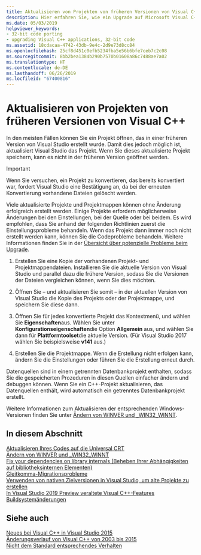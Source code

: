 ```yaml
---
title: Aktualisieren von Projekten von früheren Versionen von Visual C++
description: Hier erfahren Sie, wie ein Upgrade auf Microsoft Visual C++-Projekte aus älteren Visual Studio-Versionen ausgeführt wird.
ms.date: 05/03/2019
helpviewer_keywords:
- 32-bit code porting
- upgrading Visual C++ applications, 32-bit code
ms.assetid: 18cdacaa-4742-43db-9e4c-2d9e73d8cc84
ms.openlocfilehash: 25cf8d451c0efb5234fba5e56b6bfe7ceb7c2c08
ms.sourcegitcommit: 8bb2bea1384b290b7570b01608a86c7488ae7a02
ms.translationtype: HT
ms.contentlocale: de-DE
ms.lasthandoff: 06/26/2019
ms.locfileid: "67400816"
---
```

# <a name="upgrading-projects-from-earlier-versions-of-visual-c"></a>Aktualisieren von Projekten von früheren Versionen von Visual C++

In den meisten Fällen können Sie ein Projekt öffnen, das in einer früheren Version von Visual Studio erstellt wurde. Damit dies jedoch möglich ist, aktualisiert Visual Studio das Projekt. Wenn Sie dieses aktualisierte Projekt speichern, kann es nicht in der früheren Version geöffnet werden.

> [!IMPORTANT]
> Wenn Sie versuchen, ein Projekt zu konvertieren, das bereits konvertiert war, fordert Visual Studio eine Bestätigung an, da bei der erneuten Konvertierung vorhandene Dateien gelöscht werden.

Viele aktualisierte Projekte und Projektmappen können ohne Änderung erfolgreich erstellt werden. Einige Projekte erfordern möglicherweise Änderungen bei den Einstellungen, bei der Quelle oder bei beidem. Es wird empfohlen, dass Sie anhand der folgenden Richtlinien zuerst die Einstellungsprobleme behandeln. Wenn das Projekt dann immer noch nicht erstellt werden kann, können Sie die Codeprobleme behandeln. Weitere Informationen finden Sie in der [Übersicht über potenzielle Probleme beim Upgrade](../porting/overview-of-potential-upgrade-issues-visual-cpp.md).

1. Erstellen Sie eine Kopie der vorhandenen Projekt- und Projektmappendateien. Installieren Sie die aktuelle Version von Visual Studio und parallel dazu die frühere Version, sodass Sie die Versionen der Dateien vergleichen können, wenn Sie dies möchten.

2. Öffnen Sie – und aktualisieren Sie somit – in der aktuellen Version von Visual Studio die Kopie des Projekts oder der Projektmappe, und speichern Sie diese dann.

3. Öffnen Sie für jedes konvertierte Projekt das Kontextmenü, und wählen Sie **Eigenschaften**aus. Wählen Sie unter **Konfigurationseigenschaften**die Option **Allgemein** aus, und wählen Sie dann für **Plattformtoolset**die aktuelle Version. (Für Visual Studio 2017 wählen Sie beispielsweise **v141** aus.)

4. Erstellen Sie die Projektmappe. Wenn die Erstellung nicht erfolgen kann, ändern Sie die Einstellungen oder führen Sie die Erstellung erneut durch.

Datenquellen sind in einem getrennten Datenbankprojekt enthalten, sodass Sie die gespeicherten Prozeduren in diesen Quellen einfacher ändern und debuggen können. Wenn Sie ein C++-Projekt aktualisieren, das Datenquellen enthält, wird automatisch ein getrenntes Datenbankprojekt erstellt.

Weitere Informationen zum Aktualisieren der entsprechenden Windows-Versionen finden Sie unter [Ändern von WINVER und _WIN32_WINNT](../porting/modifying-winver-and-win32-winnt.md).

## <a name="in-this-section"></a>In diesem Abschnitt

[Aktualisieren Ihres Codes auf die Universal CRT](upgrade-your-code-to-the-universal-crt.md)<br/>
[Ändern von WINVER und _WIN32_WINNT](modifying-winver-and-win32-winnt.md)<br/>
[Fix your dependencies on library internals (Beheben Ihrer Abhängigkeiten auf bibliotheksinternen Elementen)](fix-your-dependencies-on-library-internals.md)<br/>
[Gleitkomma-Migrationsprobleme](floating-point-migration-issues.md)<br/>
[Verwenden von nativen Zielversionen in Visual Studio, um alte Projekte zu erstellen](use-native-multi-targeting.md)<br/>
[In Visual Studio 2019 Preview veraltete Visual C++-Features](features-deprecated-in-visual-studio.md)<br/>
[Buildsystemänderungen](build-system-changes.md)

## <a name="see-also"></a>Siehe auch

[Neues bei Visual C++ in Visual Studio 2015](../overview/what-s-new-for-visual-cpp-in-visual-studio.md)<br/>
[Änderungsverlauf von Visual C++ von 2003 bis 2015](../porting/visual-cpp-change-history-2003-2015.md)<br/>
[Nicht dem Standard entsprechendes Verhalten](../cpp/nonstandard-behavior.md)
